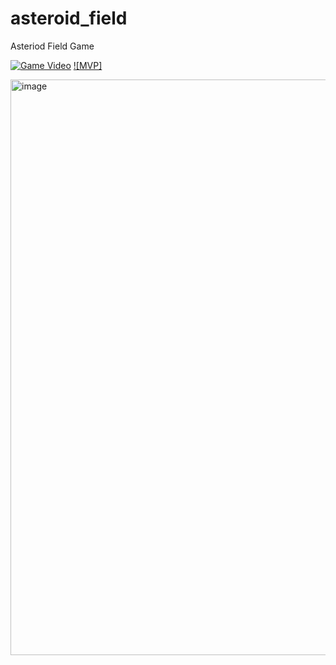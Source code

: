 # asteroid_field
 Asteriod Field Game

[![Game Video]()](https://github.com/Zaederx/asteroid_field/blob/main/video/game-video.mov)
[![MVP]](https://github.com/Zaederx/asteroid_field/blob/main/video/mvp-video.mov)

<img width="921" alt="image" src="https://user-images.githubusercontent.com/38586415/124960021-c3dd6900-e013-11eb-8398-fe05f4fe34ac.png">
